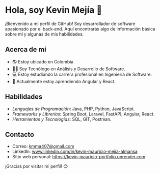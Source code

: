 # Hola, soy Kevin Mejía 👋

¡Bienvenido a mi perfil de GitHub! Soy desarrollador de software apasionado por el back-end. Aquí encontrarás algo de información básica sobre mí y algunas de mis habilidades.

## Acerca de mí

- 🌎 Estoy ubicado en Colombia.
- 👨‍🎓 Soy Tecnólogo en Análisis y Desarrollo de Software.
- 💻 Estoy estudiando la carrera profesional en Ingeniería de Software.
- 🌱 Actualmente estoy aprendiendo Angular y React.

## Habilidades

- *Lenguajes de Programación*: Java, PHP, Python, JavaScript.
- *Frameworks y Librerías*: Spring Boot, Laravel, FastAPI, Angular, React.
- *Herramientas y Tecnologías*: SQL, GIT, Postman.


## Contacto

- Correo: kmma407@gmail.com
- LinkedIn: www.linkedin.com/in/kevin-mauricio-mejía-almansa
- Sitio web personal: https://kevin-mauricio-portfolio.onrender.com

¡Gracias por visitar mi perfil! 😊
